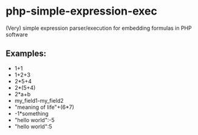 # php-simple-expression-exec

(Very) simple expression parser/execution for embedding formulas in PHP software

## Examples: 

* 1+1
* 1+2+3
* 2*5+4
* 2*(5+4)
* 2*a+b
* my_field1-my_field2
* "meaning of life"+(6*7)
* -1*something
* "hello world":-5
* "hello world":5


